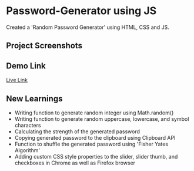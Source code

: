 # Password-Generator using JS

Created a 'Random Password Generator' using HTML, CSS and JS.

## Project Screenshots


## Demo Link
[Live Link]()

## New Learnings 

- Writing function to generate random integer using Math.random()
- Writing function to generate random uppercase, lowercase, and symbol characters
- Calculating the strength of the generated password
- Copying generated password to the clipboard using Clipboard API
- Function to shuffle the generated password using 'Fisher Yates Algorithm'
- Adding custom CSS style properties to the slider, slider thumb, and checkboxes in Chrome as well as Firefox browser

  
